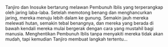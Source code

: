 Tanjiro dan Inosuke bertarung melawan Pembunuh Iblis yang terperangkap oleh jaring laba-laba. Setelah memotong benang dan menghancurkan jaring, mereka menuju lebih dalam ke gunung. Semakin jauh mereka melewati hutan, semakin tebal benangnya, dan mereka yang berada di bawah kendali mereka mulai bergerak dengan cara yang mustahil bagi manusia. Menghentikan Pembunuh Iblis tanpa menyakiti mereka tidak akan mudah, tapi kemudian Tanjiro membuat langkah tertentu...
